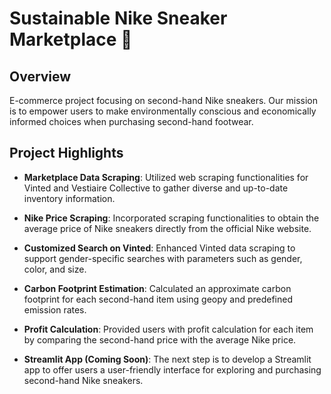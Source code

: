 # Sustainable Nike Sneaker Marketplace 👟

## Overview

E-commerce project focusing on second-hand Nike sneakers. Our mission is to empower users to make environmentally conscious and economically informed choices when purchasing second-hand footwear.

## Project Highlights

- **Marketplace Data Scraping**: Utilized web scraping functionalities for Vinted and Vestiaire Collective to gather diverse and up-to-date inventory information.

- **Nike Price Scraping**: Incorporated scraping functionalities to obtain the average price of Nike sneakers directly from the official Nike website.

- **Customized Search on Vinted**: Enhanced Vinted data scraping to support gender-specific searches with parameters such as gender, color, and size.

- **Carbon Footprint Estimation**: Calculated an approximate carbon footprint for each second-hand item using geopy and predefined emission rates.

- **Profit Calculation**: Provided users with profit calculation for each item by comparing the second-hand price with the average Nike price.

- **Streamlit App (Coming Soon)**: The next step is to develop a Streamlit app to offer users a user-friendly interface for exploring and purchasing second-hand Nike sneakers.


